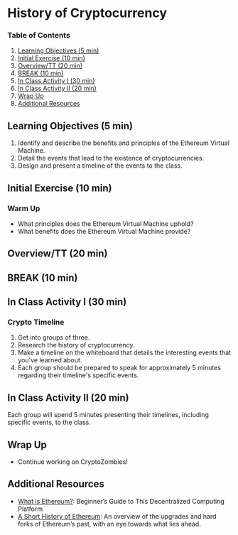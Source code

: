 # History of Cryptocurrency

### Table of Contents

1. [Learning Objectives (5 min)](#learning-objectives-5-min)
2. [Initial Exercise (10 min)](#initial-exercise-10-min)
3. [Overview/TT (20 min)](#overviewtt-20-min)
4. [BREAK (10 min)](#break-10-min)
5. [In Class Activity I (30 min)](#in-class-activity-i-30-min)
6. [In Class Activity II (20 min)](#in-class-activity-ii-20-min)
7. [Wrap Up](#wrap-up)
8. [Additional Resources](#additional-resources)

## Learning Objectives (5 min)

1. Identify and describe the benefits and principles of the Ethereum Virtual Machine.
2. Detail the events that lead to the existence of cryptocurrencies.
3. Design and present a timeline of the events to the class.

## Initial Exercise (10 min)

### Warm Up

- What principles does the Ethereum Virtual Machine uphold?
- What benefits does the Ethereum Virtual Machine provide?

## Overview/TT (20 min)

## BREAK (10 min)

## In Class Activity I (30 min)

### Crypto Timeline

1. Get into groups of three.
2. Research the history of cryptocurrency.
3. Make a timeline on the whiteboard that details the interesting events that you've learned about.
4. Each group should be prepared to speak for approximately 5 minutes regarding their timeline's specific events.

## In Class Activity II (20 min)

Each group will spend 5 minutes presenting their timelines, including specific events, to the class.

## Wrap Up

- Continue working on CryptoZombies!

## Additional Resources

- [What is Ethereum?](https://blockonomi.com/ethereum-guide/):  Beginner’s Guide to This Decentralized Computing Platform
- [A Short History of Ethereum](https://media.consensys.net/a-short-history-of-ethereum-a8fdc5b4362c): An overview of the upgrades and hard forks of Ethereum’s past, with an eye towards what lies ahead.
